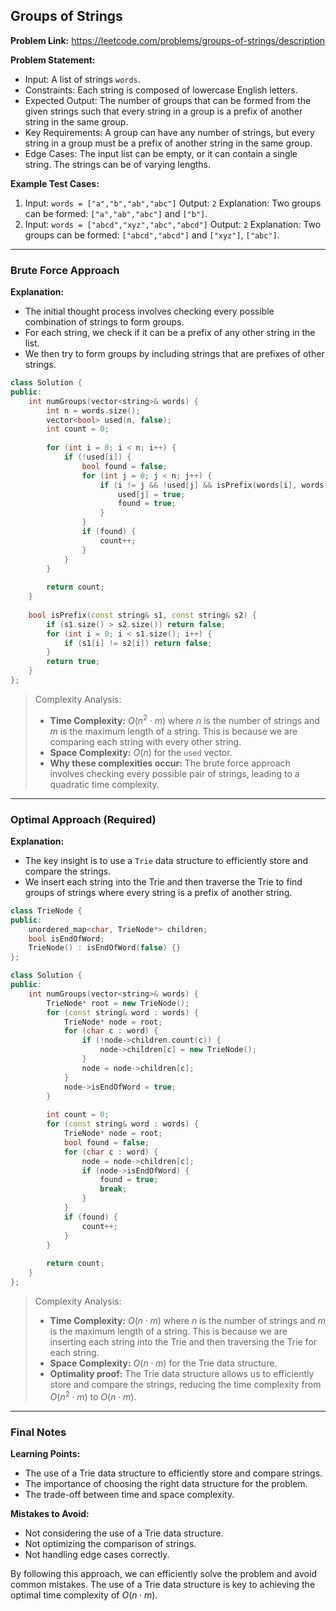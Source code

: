 ## Groups of Strings
**Problem Link:** https://leetcode.com/problems/groups-of-strings/description

**Problem Statement:**
- Input: A list of strings `words`.
- Constraints: Each string is composed of lowercase English letters.
- Expected Output: The number of groups that can be formed from the given strings such that every string in a group is a prefix of another string in the same group.
- Key Requirements: A group can have any number of strings, but every string in a group must be a prefix of another string in the same group.
- Edge Cases: The input list can be empty, or it can contain a single string. The strings can be of varying lengths.

**Example Test Cases:**
1. Input: `words = ["a","b","ab","abc"]`
   Output: `2`
   Explanation: Two groups can be formed: `["a","ab","abc"]` and `["b"]`.
2. Input: `words = ["abcd","xyz","abc","abcd"]`
   Output: `2`
   Explanation: Two groups can be formed: `["abcd","abcd"]` and `["xyz"]`, `["abc"]`.

---

### Brute Force Approach
**Explanation:**
- The initial thought process involves checking every possible combination of strings to form groups.
- For each string, we check if it can be a prefix of any other string in the list.
- We then try to form groups by including strings that are prefixes of other strings.

```cpp
class Solution {
public:
    int numGroups(vector<string>& words) {
        int n = words.size();
        vector<bool> used(n, false);
        int count = 0;
        
        for (int i = 0; i < n; i++) {
            if (!used[i]) {
                bool found = false;
                for (int j = 0; j < n; j++) {
                    if (i != j && !used[j] && isPrefix(words[i], words[j])) {
                        used[j] = true;
                        found = true;
                    }
                }
                if (found) {
                    count++;
                }
            }
        }
        
        return count;
    }
    
    bool isPrefix(const string& s1, const string& s2) {
        if (s1.size() > s2.size()) return false;
        for (int i = 0; i < s1.size(); i++) {
            if (s1[i] != s2[i]) return false;
        }
        return true;
    }
};
```

> Complexity Analysis:
> - **Time Complexity:** $O(n^2 \cdot m)$ where $n$ is the number of strings and $m$ is the maximum length of a string. This is because we are comparing each string with every other string.
> - **Space Complexity:** $O(n)$ for the `used` vector.
> - **Why these complexities occur:** The brute force approach involves checking every possible pair of strings, leading to a quadratic time complexity.

---

### Optimal Approach (Required)
**Explanation:**
- The key insight is to use a `Trie` data structure to efficiently store and compare the strings.
- We insert each string into the Trie and then traverse the Trie to find groups of strings where every string is a prefix of another string.

```cpp
class TrieNode {
public:
    unordered_map<char, TrieNode*> children;
    bool isEndOfWord;
    TrieNode() : isEndOfWord(false) {}
};

class Solution {
public:
    int numGroups(vector<string>& words) {
        TrieNode* root = new TrieNode();
        for (const string& word : words) {
            TrieNode* node = root;
            for (char c : word) {
                if (!node->children.count(c)) {
                    node->children[c] = new TrieNode();
                }
                node = node->children[c];
            }
            node->isEndOfWord = true;
        }
        
        int count = 0;
        for (const string& word : words) {
            TrieNode* node = root;
            bool found = false;
            for (char c : word) {
                node = node->children[c];
                if (node->isEndOfWord) {
                    found = true;
                    break;
                }
            }
            if (found) {
                count++;
            }
        }
        
        return count;
    }
};
```

> Complexity Analysis:
> - **Time Complexity:** $O(n \cdot m)$ where $n$ is the number of strings and $m$ is the maximum length of a string. This is because we are inserting each string into the Trie and then traversing the Trie for each string.
> - **Space Complexity:** $O(n \cdot m)$ for the Trie data structure.
> - **Optimality proof:** The Trie data structure allows us to efficiently store and compare the strings, reducing the time complexity from $O(n^2 \cdot m)$ to $O(n \cdot m)$.

---

### Final Notes

**Learning Points:**
- The use of a Trie data structure to efficiently store and compare strings.
- The importance of choosing the right data structure for the problem.
- The trade-off between time and space complexity.

**Mistakes to Avoid:**
- Not considering the use of a Trie data structure.
- Not optimizing the comparison of strings.
- Not handling edge cases correctly.

By following this approach, we can efficiently solve the problem and avoid common mistakes. The use of a Trie data structure is key to achieving the optimal time complexity of $O(n \cdot m)$.